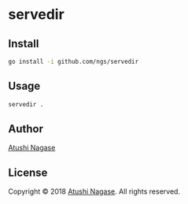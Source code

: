 servedir
========

Install
-------

```sh
go install -i github.com/ngs/servedir
```

Usage
-----

```sh
servedir .
```

Author
------

[Atushi Nagase]

License
-------

Copyright &copy; 2018 [Atushi Nagase]. All rights reserved.

[atushi nagase]: https://ngs.io/
